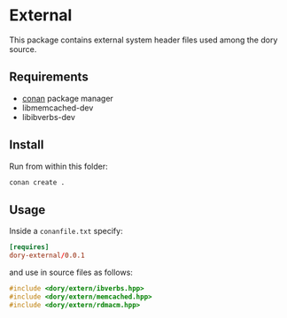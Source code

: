 # External

This package contains external system header files used among the dory source.

## Requirements

- [conan](https://conan.io/) package manager
- libmemcached-dev
- libibverbs-dev

## Install

Run from within this folder:

```sh
conan create .
```

## Usage

Inside a `conanfile.txt` specify:

```toml
[requires]
dory-external/0.0.1
```

and use in source files as follows:

```cpp
#include <dory/extern/ibverbs.hpp>
#include <dory/extern/memcached.hpp>
#include <dory/extern/rdmacm.hpp>
```
